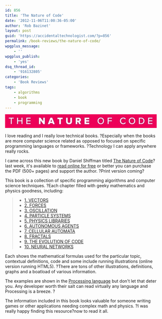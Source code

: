 ```yaml
---
id: 856
title: 'The Nature of Code'
date: '2012-11-06T11:00:36-05:00'
author: 'Rob Bazinet'
layout: post
guid: 'https://accidentaltechnologist.com/?p=856'
permalink: /book-reviews/the-nature-of-code/
wpgplus_message:
    - ''
wpgplus_publish:
    - 'yes'
dsq_thread_id:
    - '916132805'
categories:
    - 'Book Reviews'
tags:
    - algorithms
    - book
    - programming
---
```


![NatureOfCode](/assets/img/2012/11/NatureOfCode.jpg "NatureOfCode.jpg")

I love reading and I really love technical books. ?Especially when the books are more computer science related as opposed to focused on specific programming languages or frameworks. ?Technology I can apply anywhere really rocks.

I came across this new book by Daniel Shiffman titled [The Nature of Code](https://natureofcode.com/)?last week, it's available to [read online for free](https://natureofcode.com/book/) or better you can purchase the PDF (500+ pages) and support the author. ?Print version coming?

This book is a collection of specific programming algorithms and computer science techniques. ?Each chapter filled with geeky mathematics and physics goodness, including:

> - [1. VECTORS](https://natureofcode.com/book/chapter-1-vectors)
> - [2. FORCES](https://natureofcode.com/book/chapter-2-forces)
> - [3. OSCILLATION](https://natureofcode.com/book/chapter-3-oscillation)
> - [4. PARTICLE SYSTEMS](https://natureofcode.com/book/chapter-4-particle-systems)
> - [5. PHYSICS LIBRARIES](https://natureofcode.com/book/chapter-5-physics-libraries)
> - [6. AUTONOMOUS AGENTS](https://natureofcode.com/book/chapter-6-autonomous-agents)
> - [7. CELLULAR AUTOMATA](https://natureofcode.com/book/chapter-7-cellular-automata)
> - [8. FRACTALS](https://natureofcode.com/book/chapter-8-fractals)
> - [9. THE EVOLUTION OF CODE](https://natureofcode.com/book/chapter-9-the-evolution-of-code)
> - [10. NEURAL NETWORKS](https://natureofcode.com/book/chapter-10-neural-networks)

Each shows the mathematical formulas used for the particular topic, contextual definitions, code and some include running illustrations (online version running HTML5). ?There are tons of other illustrations, definitions, graphs and a boatload of various information.

The examples are shown in the [Processing language](https://www.processing.org/) but don't let that deter you. Any developer worth their salt can read virtually any language and Processing is a breeze. ?

The information included in this book looks valuable for someone writing games or other applications needing complex math and physics. ?I was really happy finding this resource?now to read it all.